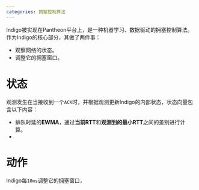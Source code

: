 ```yaml
---
categories: 拥塞控制算法
---
```

Indigo被实现在Pantheon平台上，是一种机器学习、数据驱动的拥塞控制算法。作为Indigo的核心部分，其做了两件事：

- 观察网络的状态。
- 调整它的拥塞窗口。

# 状态

观测发生在当接收到一个`ACK`时，并根据观测更新Indigo的内部状态，状态向量包含以下内容：

- 排队时延的**EWMA**，通过**当前RTT**和**观测到的最小RTT**之间的差别进行计算。
- 

# 动作

Indigo每`10ms`调整它的拥塞窗口，